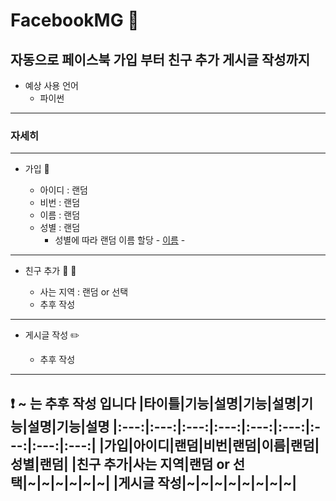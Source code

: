# FacebookMG :blue_book:

## 자동으로 페이스북 가입 부터 친구 추가 게시글 작성까지 
* 예상 사용 언어
  * 파이썬
  
---------------------------------------
### 자세히
---------------------------------------
* 가입 :feet:

  * 아이디 : 랜덤
  * 비번 : 랜덤
  * 이름 : 랜덤
  * 성별 : 랜덤 
    * 성별에 따라 랜덤 이름 할당 - [이름](https://koreanname.me/) -

---------------------------------------
* 친구 추가 :two_men_holding_hands: :two_women_holding_hands:
 
  * 사는 지역 : 랜덤 or 선택
  * 추후 작성

---------------------------------------
* 게시글 작성 :pencil2:
 
  * 추후 작성

---------------------------------------
:heavy_exclamation_mark: ~ 는 추후 작성 입니다
|타이틀|기능|설명|기능|설명|기능|설명|기능|설명
|:---:|:---:|:---:|:---:|:---:|:---:|:---:|:---:|:---:|
|가입|아이디|랜덤|비번|랜덤|이름|랜덤|성별|랜덤|
|친구 추가|사는 지역|랜덤 or 선택|~|~|~|~|~|~|
|게시글 작성|~|~|~|~|~|~|~|~|
---------------------------------------
